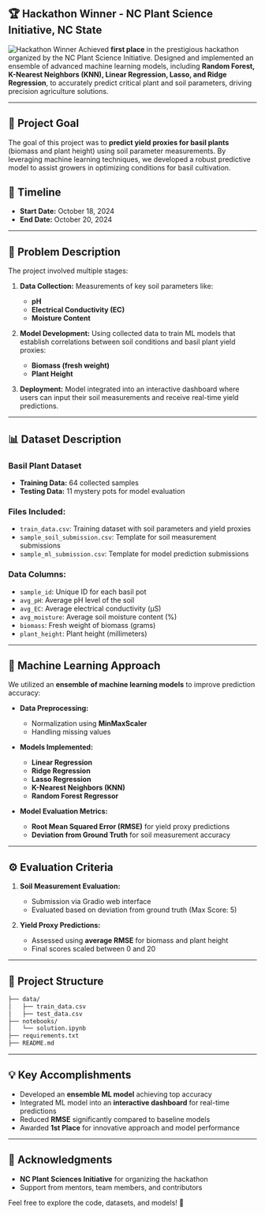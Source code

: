 ## 🏆 Hackathon Winner - NC Plant Science Initiative, NC State
![Hackathon Winner](https://img.shields.io/badge/Hackathon-Winner-brightgreen)
Achieved **first place** in the prestigious hackathon organized by the NC Plant Science Initiative. Designed and implemented an ensemble of advanced machine learning models, including **Random Forest, K-Nearest Neighbors (KNN), Linear Regression, Lasso, and Ridge Regression**, to accurately predict critical plant and soil parameters, driving precision agriculture solutions.

---

## 🚀 Project Goal
The goal of this project was to **predict yield proxies for basil plants** (biomass and plant height) using soil parameter measurements. By leveraging machine learning techniques, we developed a robust predictive model to assist growers in optimizing conditions for basil cultivation.

## 📅 Timeline
- **Start Date:** October 18, 2024  
- **End Date:** October 20, 2024

---

## 🌱 Problem Description
The project involved multiple stages:
1. **Data Collection:** Measurements of key soil parameters like:
   - **pH**
   - **Electrical Conductivity (EC)**
   - **Moisture Content**

2. **Model Development:** Using collected data to train ML models that establish correlations between soil conditions and basil plant yield proxies:
   - **Biomass (fresh weight)**
   - **Plant Height**

3. **Deployment:** Model integrated into an interactive dashboard where users can input their soil measurements and receive real-time yield predictions.

---

## 📊 Dataset Description

### **Basil Plant Dataset**
- **Training Data:** 64 collected samples
- **Testing Data:** 11 mystery pots for model evaluation

### **Files Included:**
- `train_data.csv`: Training dataset with soil parameters and yield proxies
- `sample_soil_submission.csv`: Template for soil measurement submissions
- `sample_ml_submission.csv`: Template for model prediction submissions

### **Data Columns:**
- `sample_id`: Unique ID for each basil pot
- `avg_pH`: Average pH level of the soil
- `avg_EC`: Average electrical conductivity (μS)
- `avg_moisture`: Average soil moisture content (%)
- `biomass`: Fresh weight of biomass (grams)
- `plant_height`: Plant height (millimeters)

---

## 🧠 Machine Learning Approach
We utilized an **ensemble of machine learning models** to improve prediction accuracy:

- **Data Preprocessing:**
  - Normalization using **MinMaxScaler**
  - Handling missing values

- **Models Implemented:**
  - **Linear Regression**
  - **Ridge Regression**
  - **Lasso Regression**
  - **K-Nearest Neighbors (KNN)**
  - **Random Forest Regressor**

- **Model Evaluation Metrics:**
  - **Root Mean Squared Error (RMSE)** for yield proxy predictions
  - **Deviation from Ground Truth** for soil measurement accuracy

---

## ⚙️ Evaluation Criteria

1. **Soil Measurement Evaluation:**
   - Submission via Gradio web interface
   - Evaluated based on deviation from ground truth (Max Score: 5)

2. **Yield Proxy Predictions:**
   - Assessed using **average RMSE** for biomass and plant height
   - Final scores scaled between 0 and 20

---

## 📂 Project Structure
```bash
├── data/
│   ├── train_data.csv
│   ├── test_data.csv
├── notebooks/
│   └── solution.ipynb
├── requirements.txt
├── README.md
```
---

## 💡 Key Accomplishments
- Developed an **ensemble ML model** achieving top accuracy
- Integrated ML model into an **interactive dashboard** for real-time predictions
- Reduced **RMSE** significantly compared to baseline models
- Awarded **1st Place** for innovative approach and model performance

---

## 🤝 Acknowledgments
- **NC Plant Sciences Initiative** for organizing the hackathon
- Support from mentors, team members, and contributors

Feel free to explore the code, datasets, and models! 🚀



